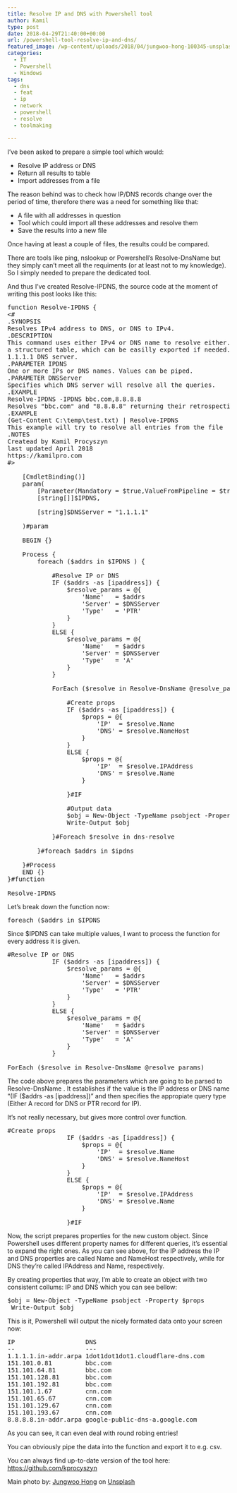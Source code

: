 ```yaml
---
title: Resolve IP and DNS with Powershell tool
author: Kamil
type: post
date: 2018-04-29T21:40:00+00:00
url: /powershell-tool-resolve-ip-and-dns/
featured_image: /wp-content/uploads/2018/04/jungwoo-hong-100345-unsplash.jpg
categories:
  - IT
  - Powershell
  - Windows
tags:
  - dns
  - feat
  - ip
  - network
  - powershell
  - resolve
  - toolmaking

---
```

I&#8217;ve been asked to prepare a simple tool which would:

  * Resolve IP address or DNS
  * Return all results to table
  * Import addresses from a file

The reason behind was to check how IP/DNS records change over the period of time, therefore there was a need for something like that:

  * A file with all addresses in question
  * Tool which could import all these addresses and resolve them
  * Save the results into a new file

Once having at least a couple of files, the results could be compared.

There are tools like ping, nslookup or Powershell&#8217;s Resolve-DnsName but they simply can&#8217;t meet all the requiments (or at least not to my knowledge).  So I simply needed to prepare the dedicated tool.

And thus I&#8217;ve created Resolve-IPDNS, the source code at the moment of writing this post looks like this:

<pre class="lang:ps decode:true" title="Resolve-IPDNS">function Resolve-IPDNS {
&lt;#
.SYNOPSIS
Resolves IPv4 address to DNS, or DNS to IPv4.  
.DESCRIPTION
This command uses either IPv4 or DNS name to resolve either. It puts all the data into
a structured table, which can be easilly exported if needed. By default it uses 
1.1.1.1 DNS server.
.PARAMETER IPDNS
One or more IPs or DNS names. Values can be piped.
.PARAMETER DNSServer
Specifies which DNS server will resolve all the queries.
.EXAMPLE
Resolve-IPDNS -IPDNS bbc.com,8.8.8.8
Resolves "bbc.com" and "8.8.8.8" returning their retrospective addresses. 
.EXAMPLE
(Get-Content C:\temp\test.txt) | Resolve-IPDNS
This example will try to resolve all entries from the file
.NOTES
Createad by Kamil Procyszyn
last updated April 2018
https://kamilpro.com
#&gt;    
    
    [CmdletBinding()]
    param(
        [Parameter(Mandatory = $true,ValueFromPipeline = $true)]
        [string[]]$IPDNS,

        [string]$DNSServer = "1.1.1.1"

    )#param

    BEGIN {}

    Process {
        foreach ($addrs in $IPDNS ) {
        
            #Resolve IP or DNS
            IF ($addrs -as [ipaddress]) {
                $resolve_params = @{
                    'Name'   = $addrs
                    'Server' = $DNSServer
                    'Type'   = 'PTR'
                }
            }
            ELSE {
                $resolve_params = @{
                    'Name'   = $addrs
                    'Server' = $DNSServer
                    'Type'   = 'A'
                }
            }
          
            ForEach ($resolve in Resolve-DnsName @resolve_params) {

                #Create props
                IF ($addrs -as [ipaddress]) {
                    $props = @{
                        'IP'  = $resolve.Name
                        'DNS' = $resolve.NameHost
                    }
                }
                ELSE {
                    $props = @{
                        'IP'  = $resolve.IPAddress
                        'DNS' = $resolve.Name
                    }
                
                }#IF
       
                #Output data
                $obj = New-Object -TypeName psobject -Property $props
                Write-Output $obj
                
            }#Foreach $resolve in dns-resolve
        
        }#foreach $addrs in $ipdns

    }#Process
    END {}
}#function

Resolve-IPDNS</pre>

Let&#8217;s break down the function now:

<pre class="lang:ps decode:true ">foreach ($addrs in $IPDNS</pre>

Since $IPDNS can take multiple values, I want to process the function for every address it is given.

<pre class="lang:ps decode:true">#Resolve IP or DNS
            IF ($addrs -as [ipaddress]) {
                $resolve_params = @{
                    'Name'   = $addrs
                    'Server' = $DNSServer
                    'Type'   = 'PTR'
                }
            }
            ELSE {
                $resolve_params = @{
                    'Name'   = $addrs
                    'Server' = $DNSServer
                    'Type'   = 'A'
                }
            }

ForEach ($resolve in Resolve-DnsName @resolve_params)</pre>

The code above prepares the parameters which are going to be parsed to Resolve-DnsName . It establishes if the value is the IP address or DNS name &#8220;(IF ($addrs -as [ipaddress])&#8221; and then specifies the appropiate query type (Either A record for DNS or PTR record for IP).

It&#8217;s not really necessary, but gives more control over function.

<pre class="lang:ps decode:true">#Create props
                IF ($addrs -as [ipaddress]) {
                    $props = @{
                        'IP'  = $resolve.Name
                        'DNS' = $resolve.NameHost
                    }
                }
                ELSE {
                    $props = @{
                        'IP'  = $resolve.IPAddress
                        'DNS' = $resolve.Name
                    }
                
                }#IF</pre>

Now, the script prepares properties for the new custom object. Since Powershell uses different property names for different queries, it&#8217;s essential to expand the right ones. As you can see above, for the IP address the IP and DNS properties are called Name and NameHost respectively, while for DNS they&#8217;re called IPAddress and Name, respectively.

By creating properties that way, I&#8217;m able to create an object with two consistent collums: IP and DNS which you can see bellow:

<pre class="lang:ps decode:true">$obj = New-Object -TypeName psobject -Property $props
 Write-Output $obj</pre>

This is it, Powershell will output the nicely formated data onto your screen now:

<pre class="lang:ps decode:true">IP                   DNS
--                   ---
1.1.1.1.in-addr.arpa 1dot1dot1dot1.cloudflare-dns.com
151.101.0.81         bbc.com
151.101.64.81        bbc.com
151.101.128.81       bbc.com
151.101.192.81       bbc.com
151.101.1.67         cnn.com
151.101.65.67        cnn.com
151.101.129.67       cnn.com
151.101.193.67       cnn.com
8.8.8.8.in-addr.arpa google-public-dns-a.google.com</pre>

As you can see, it can even deal with round robing entries!

You can obviously pipe the data into the function and export it to e.g. csv.

You can always find up-to-date version of the tool here: <https://github.com/kprocyszyn>

Main photo by: [Jungwoo Hong][1] on [Unsplash][2]

 [1]: https://unsplash.com/photos/cYUMaCqMYvI?utm_source=unsplash&utm_medium=referral&utm_content=creditCopyText
 [2]: https://unsplash.com/search/photos/point-sign?utm_source=unsplash&utm_medium=referral&utm_content=creditCopyText